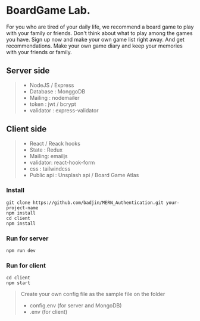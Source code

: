
# BoardGame Lab.
For you who are tired of your daily life, we recommend a board game to play with your family or friends. Don't think about what to play among the games you have. Sign up now and make your own game list right away. And get recommendations.
Make your own game diary and keep your memories with your friends or family.

## Server side
> - NodeJS / Express 
> - Database : MonggoDB
> - Mailing : nodemailer
> - token : jwt / bcrypt
> - validator : express-validator

## Client side
> - React / Reack hooks
> - State : Redux
> - Mailing: emailjs
> - validator: react-hook-form
> - css : tailwindcss
> - Public api : Unsplash api / Board Game Atlas

### Install
```
git clone https://github.com/badjin/MERN_Authentication.git your-project-name
npm install
cd client
npm install
```
### Run for server
```
npm run dev
```
### Run for client
```
cd client
npm start
```
> Create your own config file as the sample file on the folder
> - config.env (for server and MongoDB)
> - .env (for client)
